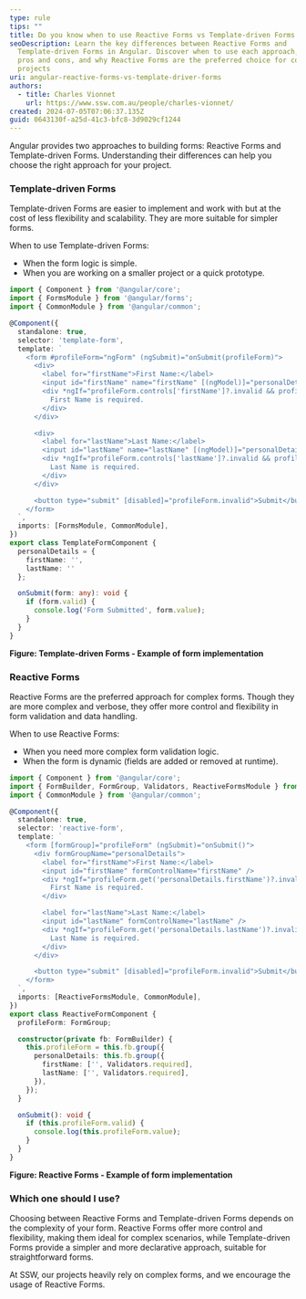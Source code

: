 ```yaml
---
type: rule
tips: ""
title: Do you know when to use Reactive Forms vs Template-driven Forms in Angular?
seoDescription: Learn the key differences between Reactive Forms and
  Template-driven Forms in Angular. Discover when to use each approach, their
  pros and cons, and why Reactive Forms are the preferred choice for complex
  projects
uri: angular-reactive-forms-vs-template-driver-forms
authors:
  - title: Charles Vionnet
    url: https://www.ssw.com.au/people/charles-vionnet/
created: 2024-07-05T07:06:37.135Z
guid: 0643130f-a25d-41c3-bfc8-3d9029cf1244
---
```

Angular provides two approaches to building forms: Reactive Forms and Template-driven Forms. Understanding their differences can help you choose the right approach for your project.

<!--endintro-->

### Template-driven Forms
Template-driven Forms are easier to implement and work with but at the cost of less flexibility and scalability. They are more suitable for simpler forms.

When to use Template-driven Forms:
- When the form logic is simple.
- When you are working on a smaller project or a quick prototype.

```ts
import { Component } from '@angular/core';
import { FormsModule } from '@angular/forms';
import { CommonModule } from '@angular/common';

@Component({
  standalone: true,
  selector: 'template-form',
  template: `
    <form #profileForm="ngForm" (ngSubmit)="onSubmit(profileForm)">
      <div>
        <label for="firstName">First Name:</label>
        <input id="firstName" name="firstName" [(ngModel)]="personalDetails.firstName" required />
        <div *ngIf="profileForm.controls['firstName']?.invalid && profileForm.controls['firstName']?.touched">
          First Name is required.
        </div>
      </div>

      <div>
        <label for="lastName">Last Name:</label>
        <input id="lastName" name="lastName" [(ngModel)]="personalDetails.lastName" required />
        <div *ngIf="profileForm.controls['lastName']?.invalid && profileForm.controls['lastName']?.touched">
          Last Name is required.
        </div>
      </div>

      <button type="submit" [disabled]="profileForm.invalid">Submit</button>
    </form>
  `,
  imports: [FormsModule, CommonModule],
})
export class TemplateFormComponent {
  personalDetails = {
    firstName: '',
    lastName: ''
  };

  onSubmit(form: any): void {
    if (form.valid) {
      console.log('Form Submitted', form.value);
    }
  }
}
```
**Figure: Template-driven Forms - Example of form implementation**

### Reactive Forms
Reactive Forms are the preferred approach for complex forms. Though they are more complex and verbose, they offer more control and flexibility in form validation and data handling.

When to use Reactive Forms:
- When you need more complex form validation logic.
- When the form is dynamic (fields are added or removed at runtime).

```ts
import { Component } from '@angular/core';
import { FormBuilder, FormGroup, Validators, ReactiveFormsModule } from '@angular/forms';
import { CommonModule } from '@angular/common';

@Component({
  standalone: true,
  selector: 'reactive-form',
  template: `
    <form [formGroup]="profileForm" (ngSubmit)="onSubmit()">
      <div formGroupName="personalDetails">
        <label for="firstName">First Name:</label>
        <input id="firstName" formControlName="firstName" />
        <div *ngIf="profileForm.get('personalDetails.firstName')?.invalid && profileForm.get('personalDetails.firstName')?.touched">
          First Name is required.
        </div>

        <label for="lastName">Last Name:</label>
        <input id="lastName" formControlName="lastName" />
        <div *ngIf="profileForm.get('personalDetails.lastName')?.invalid && profileForm.get('personalDetails.lastName')?.touched">
          Last Name is required.
        </div>
      </div>

      <button type="submit" [disabled]="profileForm.invalid">Submit</button>
    </form>
  `,
  imports: [ReactiveFormsModule, CommonModule],
})
export class ReactiveFormComponent {
  profileForm: FormGroup;

  constructor(private fb: FormBuilder) {
    this.profileForm = this.fb.group({
      personalDetails: this.fb.group({
        firstName: ['', Validators.required],
        lastName: ['', Validators.required],
      }),
    });
  }

  onSubmit(): void {
    if (this.profileForm.valid) {
      console.log(this.profileForm.value);
    }
  }
}
```
**Figure: Reactive Forms - Example of form implementation**

### Which one should I use?
Choosing between Reactive Forms and Template-driven Forms depends on the complexity of your form. Reactive Forms offer more control and flexibility, making them ideal for complex scenarios, while Template-driven Forms provide a simpler and more declarative approach, suitable for straightforward forms.

At SSW, our projects heavily rely on complex forms, and we encourage the usage of Reactive Forms.
